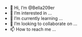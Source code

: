 - 👋 Hi, I’m @Bella209er
- 👀 I’m interested in ...
- 🌱 I’m currently learning ...
- 💞️ I’m looking to collaborate on ...
- 📫 How to reach me ...

<!---
Bella209er/Bella209er is a ✨ special ✨ repository because its `README.md` (this file) appears on your GitHub profile.
You can click the Preview link to take a look at your changes.
--->
